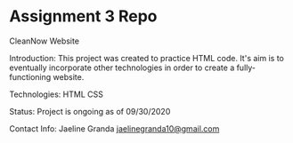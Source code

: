 Assignment 3 Repo
=================
CleanNow Website

Introduction: This project was created to practice HTML code. It's aim is to eventually incorporate other technologies in order to create a fully-functioning website. 

Technologies:
HTML
CSS

Status: Project is ongoing as of 09/30/2020

Contact Info:
Jaeline Granda
jaelinegranda10@gmail.com

